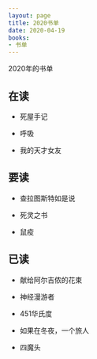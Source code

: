 ```yaml
---
layout: page
title: 2020书单
date: 2020-04-19
books: 
- 书单
---
```


2020年的书单

## 在读

- 死屋手记

- 呼吸

- 我的天才女友

## 要读

- 查拉图斯特如是说

- 死灵之书

- 鼠疫

## 已读

- 献给阿尔吉侬的花束

- 神经漫游者

- 451华氏度

- 如果在冬夜，一个旅人

- 四魔头

